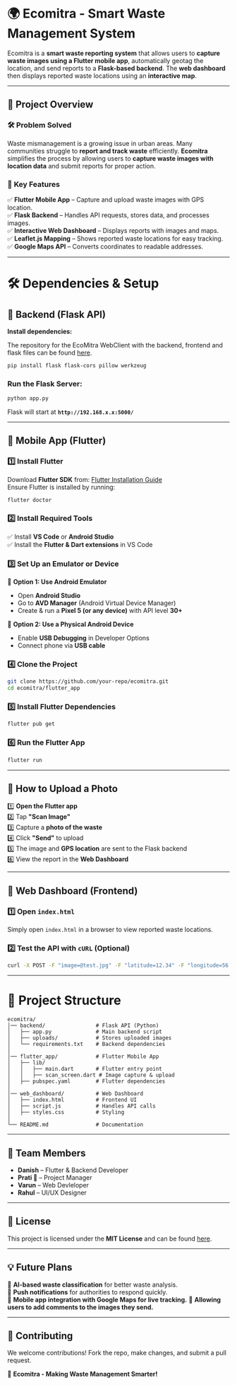 # 🌍 **Ecomitra - Smart Waste Management System**  

Ecomitra is a **smart waste reporting system** that allows users to **capture waste images using a Flutter mobile app**, automatically geotag the location, and send reports to a **Flask-based backend**. The **web dashboard** then displays reported waste locations using an **interactive map**.  

---

## 🚀 **Project Overview**  

### 🛠 **Problem Solved**  
Waste mismanagement is a growing issue in urban areas. Many communities struggle to **report and track waste** efficiently. **Ecomitra** simplifies the process by allowing users to **capture waste images with location data** and submit reports for proper action.  

### 🔑 **Key Features**  
✅ **Flutter Mobile App** – Capture and upload waste images with GPS location.  
✅ **Flask Backend** – Handles API requests, stores data, and processes images.  
✅ **Interactive Web Dashboard** – Displays reports with images and maps.  
✅ **Leaflet.js Mapping** – Shows reported waste locations for easy tracking.  
✅ **Google Maps API** – Converts coordinates to readable addresses.  

---

# 🛠 **Dependencies & Setup**  

## 📌 **Backend (Flask API)**  
**Install dependencies:**  

The repository for the EcoMitra WebClient with the backend, frontend and flask files can be found [here](https://github.com/danishistired/EcoMitraWebClient).

```sh
pip install flask flask-cors pillow werkzeug
```

### **Run the Flask Server:**  
```sh
python app.py
```
Flask will start at **`http://192.168.x.x:5000/`**  

---

## 📌 **Mobile App (Flutter)**  

### **1️⃣ Install Flutter**  
Download **Flutter SDK** from: [Flutter Installation Guide](https://flutter.dev/docs/get-started/install)  
Ensure Flutter is installed by running:  
```sh
flutter doctor
```

### **2️⃣ Install Required Tools**  
✅ Install **VS Code** or **Android Studio**  
✅ Install the **Flutter & Dart extensions** in VS Code  

### **3️⃣ Set Up an Emulator or Device**  
📱 **Option 1: Use Android Emulator**  
- Open **Android Studio**  
- Go to **AVD Manager** (Android Virtual Device Manager)  
- Create & run a **Pixel 5 (or any device)** with API level **30+**  

📱 **Option 2: Use a Physical Android Device**  
- Enable **USB Debugging** in Developer Options  
- Connect phone via **USB cable**  

### **4️⃣ Clone the Project**  
```sh
git clone https://github.com/your-repo/ecomitra.git
cd ecomitra/flutter_app
```

### **5️⃣ Install Flutter Dependencies**  
```sh
flutter pub get
```

### **6️⃣ Run the Flutter App**  
```sh
flutter run
```

---

## 📸 **How to Upload a Photo**  

1️⃣ **Open the Flutter app**  
2️⃣ Tap **"Scan Image"**  
3️⃣ Capture a **photo of the waste**  
4️⃣ Click **"Send"** to upload  
5️⃣ The image and **GPS location** are sent to the Flask backend  
6️⃣ View the report in the **Web Dashboard**  

---

## 📌 **Web Dashboard (Frontend)**  

### **1️⃣ Open `index.html`**  
Simply open `index.html` in a browser to view reported waste locations.  

### **2️⃣ Test the API with `cURL` (Optional)**  
```sh
curl -X POST -F "image=@test.jpg" -F "latitude=12.34" -F "longitude=56.78" http://127.0.0.1:5000/upload
```

---

# 📜 **Project Structure**  

```
ecomitra/
│── backend/                # Flask API (Python)
│   ├── app.py              # Main backend script
│   ├── uploads/            # Stores uploaded images
│   └── requirements.txt    # Backend dependencies
│
│── flutter_app/            # Flutter Mobile App
│   ├── lib/
│   │   ├── main.dart       # Flutter entry point
│   │   ├── scan_screen.dart # Image capture & upload
│   ├── pubspec.yaml        # Flutter dependencies
│
│── web_dashboard/          # Web Dashboard
│   ├── index.html          # Frontend UI
│   ├── script.js           # Handles API calls
│   ├── styles.css          # Styling
│
└── README.md               # Documentation
```

---

## 👥 **Team Members**  
- **Danish** – Flutter & Backend Developer  
- **Prati 🌻** – Project Manager
- **Varun** – Web Devleloper
- **Rahul** – UI/UX Designer

---

## 📜 **License**  
This project is licensed under the **MIT License** and can be found [here](https://github.com/danishistired/EcoMitra/blob/main/LICENSE.md).  

---

## 💡 **Future Plans**  
🔹 **AI-based waste classification** for better waste analysis.  
🔹 **Push notifications** for authorities to respond quickly.  
🔹 **Mobile app integration with Google Maps for live tracking.**
🔹 **Allowing users to add comments to the images they send.**

---

## 🤝 **Contributing**  
We welcome contributions! Fork the repo, make changes, and submit a pull request.  

🚀 **Ecomitra - Making Waste Management Smarter!**  

